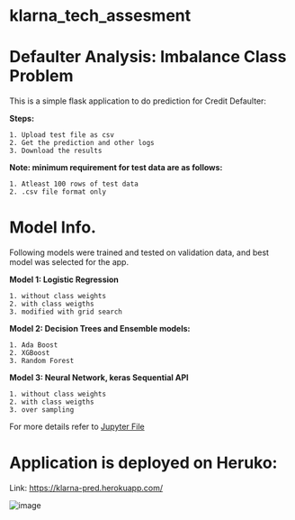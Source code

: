 # klarna_tech_assesment


# Defaulter Analysis: Imbalance Class Problem

This is a simple flask application to do prediction for Credit Defaulter:

**Steps:** 

    1. Upload test file as csv
    2. Get the prediction and other logs
    3. Download the results

**Note: minimum requirement for test data are as follows:**

    1. Atleast 100 rows of test data
    2. .csv file format only

# Model Info.
Following models were trained and tested on validation data, and best model was selected for the app.

**Model 1: Logistic Regression**

    1. without class weights
    2. with class weigths 
    3. modified with grid search
    
**Model 2: Decision Trees and Ensemble models:**

    1. Ada Boost
    2. XGBoost
    3. Random Forest 

**Model 3: Neural Network, keras Sequential API**

    1. without class weights
    2. with class weigths
    3. over sampling 

For more details refer to [Jupyter File](https://github.com/antra0497/klarna_tech_assesment/blob/main/klarna_assignment.ipynb) 

# Application is deployed on Heruko:

Link: https://klarna-pred.herokuapp.com/

![image](https://user-images.githubusercontent.com/25953832/159197639-d91b386e-10a4-4352-8b4a-5b4f7a20b578.png)
